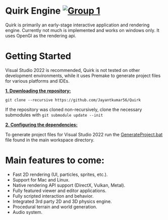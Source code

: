 # Quirk Engine [![Group 1](https://github.com/user-attachments/assets/7c07abde-6e3a-4d22-b4fc-849b8c9e728c)](https://github.com/Jayantkumar56/Quirk/blob/master/LICENSE)

Quirk is primarily an early-stage interactive application and rendering engine. Currently not much is implemented and works on windows only. It uses OpenGl as the rendering api.

# Getting Started

Visual Studio 2022 is recommended, Quirk is not tested on other development environments, while it uses Premake to generate project files for various platforms and IDEs.

<ins>**1. Downloading the repository:**</ins>

```git clone --recursive https://github.com/Jayantkumar56/Quirk```

If the repository was cloned non-recursively, clone the necessary submodules with ```git submodule update --init```

<ins>**2. Configuring the dependencies:**</ins>

To generate project files for Visual Studio 2022 run the [GenerateProject.bat](https://github.com/Jayantkumar56/Quirk/blob/master/GenerateProject.bat) file found in the main workspace directory.

# Main features to come:

* Fast 2D rendering (UI, particles, sprites, etc.).
* Support for Mac and Linux.
* Native rendering API support (DirectX, Vulkan, Metal).
* Fully featured viewer and editor applications.
* Fully scripted interaction and behavior.
* Integrated 3rd party 2D and 3D physics engine.
* Procedural terrain and world generation.
* Audio system.
